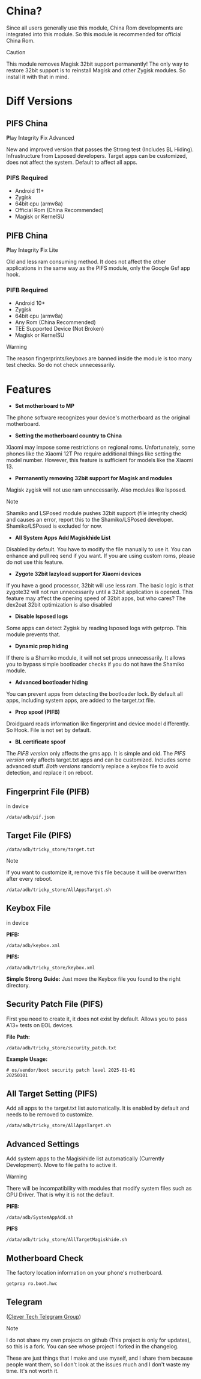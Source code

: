 # China?
Since all users generally use this module, China Rom developments are integrated into this module. So this module is recommended for official China Rom.

> [!CAUTION]
> This module removes Magisk 32bit support permanently! The only way to restore 32bit support is to reinstall Magisk and other Zygisk modules. So install it with that in mind.

# Diff Versions

## PIFS China
**P**lay **I**ntegrity **F**ix Advanced

New and improved version that passes the Strong test (Includes BL Hiding). Infrastructure from Lsposed developers. Target apps can be customized, does not affect the system. Default to affect all apps.

### PIFS Required
* Android 11+
* Zygisk
* 64bit cpu (armv8a)
* Official Rom (China Recommended)
* Magisk or KernelSU

## PIFB China
**P**lay **I**ntegrity **F**ix Lite

Old and less ram consuming method. It does not affect the other applications in the same way as the PIFS module, only the Google Gsf app hook.

### PIFB Required
* Android 10+
* Zygisk
* 64bit cpu (armv8a)
* Any Rom (China Recommended)
* TEE Supported Device (Not Broken)
* Magisk or KernelSU

> [!WARNING]
> The reason fingerprints/keyboxs are banned inside the module is too many test checks. So do not check unnecessarily.

# Features
+ **Set motherboard to MP**

The phone software recognizes your device's motherboard as the original motherboard.

+ **Setting the motherboard country to China**

Xiaomi may impose some restrictions on regional roms. Unfortunately, some phones like the Xiaomi 12T Pro require additional things like setting the model number. However, this feature is sufficient for models like the Xiaomi 13.

+ **Permanently removing 32bit support for Magisk and modules**

Magisk zygisk will not use ram unnecessarily. Also modules like lsposed.

> [!NOTE]
> Shamiko and LSPosed module pushes 32bit support (file integrity check) and causes an error, report this to the Shamiko/LSPosed developer. Shamiko/LSPosed is excluded for now.

+ **All System Apps Add Magiskhide List**

Disabled by default. You have to modify the file manually to use it. You can enhance and pull req send if you want. If you are using custom roms, please do not use this feature.

+ **Zygote 32bit lazyload support for Xiaomi devices**

If you have a good processor, 32bit will use less ram. The basic logic is that zygote32 will not run unnecessarily until a 32bit application is opened. This feature may affect the opening speed of 32bit apps, but who cares?
The dex2oat 32bit optimization is also disabled

+ **Disable lsposed logs**

Some apps can detect Zygisk by reading lsposed logs with getprop. This module prevents that.

+ **Dynamic prop hiding**

If there is a Shamiko module, it will not set props unnecessarily. It allows you to bypass simple bootloader checks if you do not have the Shamiko module.

+ **Advanced bootloader hiding**

You can prevent apps from detecting the bootloader lock. By default all apps, including system apps, are added to the target.txt file.

+ **Prop spoof (PIFB)**

Droidguard reads information like fingerprint and device model differently. So Hook. File is not set by default.

+ **BL certificate spoof**

The *PIFB version* only affects the gms app. It is simple and old.
The *PIFS version* only affects target.txt apps and can be customized. Includes some advanced stuff.
*Both versions* randomly replace a keybox file to avoid detection, and replace it on reboot.

## Fingerprint File (PIFB)
in device
```
/data/adb/pif.json
```
## Target File (PIFS)
```
/data/adb/tricky_store/target.txt
```
> [!NOTE]
> If you want to customize it, remove this file because it will be overwritten after every reboot.
```
/data/adb/tricky_store/AllAppsTarget.sh
```
## Keybox File
in device

**PIFB:**
```
/data/adb/keybox.xml
```
**PIFS:**
```
/data/adb/tricky_store/keybox.xml
```
**Simple Strong Guide:**
Just move the Keybox file you found to the right directory.

## Security Patch File (PIFS)
First you need to create it, it does not exist by default. Allows you to pass A13+ tests on EOL devices.

**File Path:**
```
/data/adb/tricky_store/security_patch.txt
```
**Example Usage:**
```
# os/vendor/boot security patch level 2025-01-01
20250101
```

## All Target Setting (PIFS)
Add all apps to the target.txt list automatically. It is enabled by default and needs to be removed to customize.

```
/data/adb/tricky_store/AllAppsTarget.sh
```

## Advanced Settings
Add system apps to the Magiskhide list automatically (Currently Development). Move to file paths to active it. 

> [!WARNING]
> There will be incompatibility with modules that modify system files such as GPU Driver. That is why it is not the default.

**PIFB:**
```
/data/adb/SystemAppAdd.sh
```
**PIFS**
```
/data/adb/tricky_store/AllTargetMagiskhide.sh
```

## Motherboard Check
The factory location information on your phone's motherboard.
```
getprop ro.boot.hwc
```

## Telegram
([Clever Tech Telegram Group](https://t.me/cleverestech))

> [!NOTE]
> I do not share my own projects on github (This project is only for updates), so this is a fork. You can see whose project I forked in the changelog.

These are just things that I make and use myself, and I share them because people want them, so I don't look at the issues much and I don't waste my time. It's not worth it.
